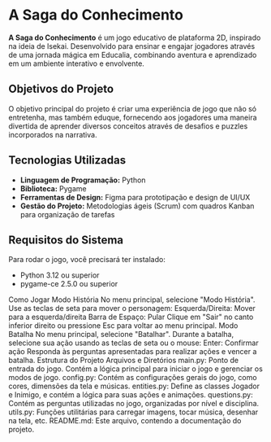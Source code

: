 # A Saga do Conhecimento

**A Saga do Conhecimento** é um jogo educativo de plataforma 2D, inspirado na ideia de Isekai. Desenvolvido para ensinar e engajar jogadores através de uma jornada mágica em Educalia, combinando aventura e aprendizado em um ambiente interativo e envolvente.

## Objetivos do Projeto

O objetivo principal do projeto é criar uma experiência de jogo que não só entretenha, mas também eduque, fornecendo aos jogadores uma maneira divertida de aprender diversos conceitos através de desafios e puzzles incorporados na narrativa.

## Tecnologias Utilizadas

- **Linguagem de Programação:** Python
- **Biblioteca:** Pygame
- **Ferramentas de Design:** Figma para prototipação e design de UI/UX
- **Gestão do Projeto:** Metodologias ágeis (Scrum) com quadros Kanban para organização de tarefas

## Requisitos do Sistema

Para rodar o jogo, você precisará ter instalado:
- Python 3.12 ou superior
- pygame-ce 2.5.0 ou superior


Como Jogar
Modo História
No menu principal, selecione "Modo História".
Use as teclas de seta para mover o personagem:
Esquerda/Direita: Mover para a esquerda/direita
Barra de Espaço: Pular
Clique em "Sair" no canto inferior direito ou pressione Esc para voltar ao menu principal.
Modo Batalha
No menu principal, selecione "Batalhar".
Durante a batalha, selecione sua ação usando as teclas de seta ou o mouse:
Enter: Confirmar ação
Responda às perguntas apresentadas para realizar ações e vencer a batalha.
Estrutura do Projeto
Arquivos e Diretórios
main.py: Ponto de entrada do jogo. Contém a lógica principal para iniciar o jogo e gerenciar os modos de jogo.
config.py: Contém as configurações gerais do jogo, como cores, dimensões da tela e músicas.
entities.py: Define as classes Jogador e Inimigo, e contém a lógica para suas ações e animações.
questions.py: Contém as perguntas utilizadas no jogo, organizadas por nível e disciplina.
utils.py: Funções utilitárias para carregar imagens, tocar música, desenhar na tela, etc.
README.md: Este arquivo, contendo a documentação do projeto.

